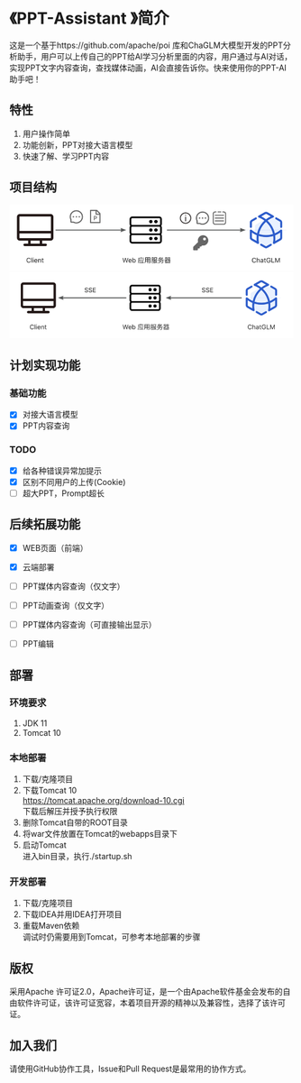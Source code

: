 # 《PPT-Assistant 》简介



这是一个基于https://github.com/apache/poi 库和ChaGLM大模型开发的PPT分析助手，用户可以上传自己的PPT给AI学习分析里面的内容，用户通过与AI对话，实现PPT文字内容查询，查找媒体动画，AI会直接告诉你。快来使用你的PPT-AI助手吧！


## 特性

1. 用户操作简单
2. 功能创新，PPT对接大语言模型
3. 快速了解、学习PPT内容

## 项目结构
![img_2.png](imgs/img_1.png)
![img.png](imgs/img.png)


## 计划实现功能
### 基础功能
- [x] 对接大语言模型
- [x] PPT内容查询
### TODO
- [x] 给各种错误异常加提示
- [x] 区别不同用户的上传(Cookie)
- [ ] 超大PPT，Prompt超长
## 后续拓展功能
- [x] WEB页面（前端）
- [x] 云端部署
- [ ] PPT媒体内容查询（仅文字）
- [ ] PPT动画查询（仅文字）
- [ ] PPT媒体内容查询（可直接输出显示）
- [ ] PPT编辑


## 部署

### 环境要求
1. JDK 11
2. Tomcat 10
### 本地部署
1. 下载/克隆项目
2. 下载Tomcat 10 \
https://tomcat.apache.org/download-10.cgi \
下载后解压并授予执行权限
3. 删除Tomcat自带的ROOT目录
4. 将war文件放置在Tomcat的webapps目录下
5. 启动Tomcat\
   进入bin目录，执行./startup.sh
### 开发部署
1. 下载/克隆项目
2. 下载IDEA并用IDEA打开项目
3. 重载Maven依赖\
调试时仍需要用到Tomcat，可参考本地部署的步骤
##  版权

采用Apache 许可证2.0，Apache许可证，是一个由Apache软件基金会发布的自由软件许可证，该许可证宽容，本着项目开源的精神以及兼容性，选择了该许可证。


## 加入我们
请使用GitHub协作工具，Issue和Pull Request是最常用的协作方式。











